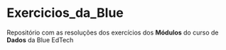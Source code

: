 # Exercicios_da_Blue
Repositório com as resoluções dos exercícios dos **Módulos** do curso de **Dados** da Blue EdTech

